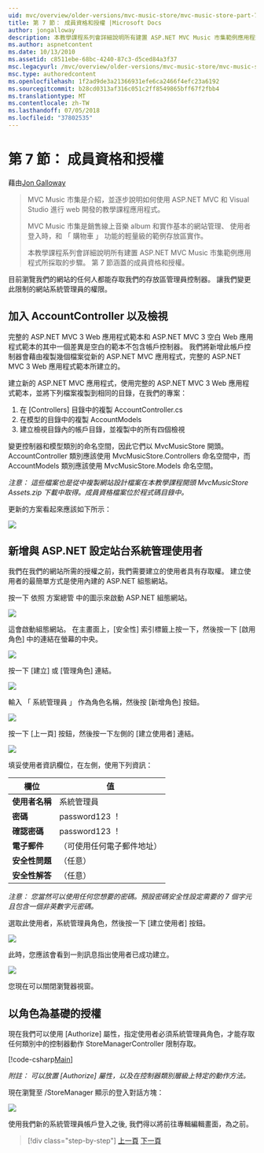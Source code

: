 ```yaml
---
uid: mvc/overview/older-versions/mvc-music-store/mvc-music-store-part-7
title: 第 7 節： 成員資格和授權 |Microsoft Docs
author: jongalloway
description: 本教學課程系列會詳細說明所有建置 ASP.NET MVC Music 市集範例應用程式所採取的步驟。 第 7 節涵蓋的成員資格和授權。
ms.author: aspnetcontent
ms.date: 10/13/2010
ms.assetid: c8511ebe-68bc-4240-87c3-d5ced84a3f37
msc.legacyurl: /mvc/overview/older-versions/mvc-music-store/mvc-music-store-part-7
msc.type: authoredcontent
ms.openlocfilehash: 1f2ad9de3a21366931efe6ca2466f4efc23a6192
ms.sourcegitcommit: b28cd0313af316c051c2ff8549865bff67f2fbb4
ms.translationtype: MT
ms.contentlocale: zh-TW
ms.lasthandoff: 07/05/2018
ms.locfileid: "37802535"
---
```

<a name="part-7-membership-and-authorization"></a>第 7 節： 成員資格和授權
====================
藉由[Jon Galloway](https://github.com/jongalloway)

> MVC Music 市集是介紹，並逐步說明如何使用 ASP.NET MVC 和 Visual Studio 進行 web 開發的教學課程應用程式。  
>   
> MVC Music 市集是銷售線上音樂 album 和實作基本的網站管理、 使用者登入時，和 「 購物車 」 功能的輕量級的範例存放區實作。  
>   
> 本教學課程系列會詳細說明所有建置 ASP.NET MVC Music 市集範例應用程式所採取的步驟。 第 7 節涵蓋的成員資格和授權。


目前瀏覽我們的網站的任何人都能存取我們的存放區管理員控制器。 讓我們變更此限制的網站系統管理員的權限。

## <a name="adding-the-accountcontroller-and-views"></a>加入 AccountController 以及檢視

完整的 ASP.NET MVC 3 Web 應用程式範本和 ASP.NET MVC 3 空白 Web 應用程式範本的其中一個差異是空白的範本不包含帳戶控制器。 我們將新增此帳戶控制器會藉由複製幾個檔案從新的 ASP.NET MVC 應用程式，完整的 ASP.NET MVC 3 Web 應用程式範本所建立的。

建立新的 ASP.NET MVC 應用程式，使用完整的 ASP.NET MVC 3 Web 應用程式範本，並將下列檔案複製到相同的目錄，在我們的專案：

1. 在 [Controllers] 目錄中的複製 AccountController.cs
2. 在模型的目錄中的複製 AccountModels
3. 建立檢視目錄內的帳戶目錄，並複製中的所有四個檢視

變更控制器和模型類別的命名空間，因此它們以 MvcMusicStore 開頭。 AccountController 類別應該使用 MvcMusicStore.Controllers 命名空間中，而 AccountModels 類別應該使用 MvcMusicStore.Models 命名空間。

*注意： 這些檔案也是從中複製網站設計檔案在本教學課程開頭 MvcMusicStore Assets.zip 下載中取得。成員資格檔案位於程式碼目錄中。*

更新的方案看起來應該如下所示：

![](mvc-music-store-part-7/_static/image1.png)

## <a name="adding-an-administrative-user-with-the-aspnet-configuration-site"></a>新增與 ASP.NET 設定站台系統管理使用者

我們在我們的網站所需的授權之前，我們需要建立的使用者具有存取權。 建立使用者的最簡單方式是使用內建的 ASP.NET 組態網站。

按一下 依照 方案總管 中的圖示來啟動 ASP.NET 組態網站。

![](mvc-music-store-part-7/_static/image2.png)

這會啟動組態網站。 在主畫面上，[安全性] 索引標籤上按一下，然後按一下 [啟用角色] 中的連結在螢幕的中央。

![](mvc-music-store-part-7/_static/image3.png)

按一下 [建立] 或 [管理角色] 連結。

![](mvc-music-store-part-7/_static/image4.png)

輸入 「 系統管理員 」 作為角色名稱，然後按 [新增角色] 按鈕。

![](mvc-music-store-part-7/_static/image5.png)

按一下 [上一頁] 按鈕，然後按一下左側的 [建立使用者] 連結。

![](mvc-music-store-part-7/_static/image6.png)

填妥使用者資訊欄位，在左側，使用下列資訊：

| **欄位** | **值** |
| --- | --- |
| **使用者名稱** | 系統管理員 |
| **密碼** | password123 ！ |
| **確認密碼** | password123 ！ |
| **電子郵件** | （可使用任何電子郵件地址） |
| **安全性問題** | （任意） |
| **安全性解答** | （任意） |

*注意： 您當然可以使用任何您想要的密碼。預設密碼安全性設定需要的 7 個字元且包含一個非英數字元密碼。*

選取此使用者，系統管理員角色，然後按一下 [建立使用者] 按鈕。

![](mvc-music-store-part-7/_static/image7.png)

此時，您應該會看到一則訊息指出使用者已成功建立。

![](mvc-music-store-part-7/_static/image8.png)

您現在可以關閉瀏覽器視窗。

## <a name="role-based-authorization"></a>以角色為基礎的授權

現在我們可以使用 [Authorize] 屬性，指定使用者必須系統管理員角色，才能存取任何類別中的控制器動作 StoreManagerController 限制存取。

[!code-csharp[Main](mvc-music-store-part-7/samples/sample1.cs)]

*附註： 可以放置 [Authorize] 屬性，以及在控制器類別層級上特定的動作方法。*

現在瀏覽至 /StoreManager 顯示的登入對話方塊：

![](mvc-music-store-part-7/_static/image9.png)

使用我們新的系統管理員帳戶登入之後, 我們得以將前往專輯編輯畫面，為之前。

> [!div class="step-by-step"]
> [上一頁](mvc-music-store-part-6.md)
> [下一頁](mvc-music-store-part-8.md)

